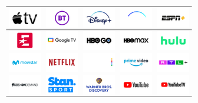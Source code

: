 | ![](https://raw.githubusercontent.com/RevGear/logo/master/Other/Streaming/AppleTV.png) | ![](https://raw.githubusercontent.com/RevGear/logo/master/Other/Streaming/BT.png) | ![](https://raw.githubusercontent.com/RevGear/logo/master/Other/Streaming/DisneyPlus.png) | ![](https://raw.githubusercontent.com/RevGear/logo/master/Other/Streaming/DisneyPlus_1.png) | ![](https://raw.githubusercontent.com/RevGear/logo/master/Other/Streaming/ESPNPlus.png) | 
|:---:|:---:|:---:|:---:|:---:| 
| ![](https://raw.githubusercontent.com/RevGear/logo/master/Other/Streaming/Eurosport.png) | ![](https://raw.githubusercontent.com/RevGear/logo/master/Other/Streaming/GoogleTV.png) | ![](https://raw.githubusercontent.com/RevGear/logo/master/Other/Streaming/HBOGo.png) | ![](https://raw.githubusercontent.com/RevGear/logo/master/Other/Streaming/HBOMax.png) | ![](https://raw.githubusercontent.com/RevGear/logo/master/Other/Streaming/Hulu.png) | 
| ![](https://raw.githubusercontent.com/RevGear/logo/master/Other/Streaming/Movistar.png) | ![](https://raw.githubusercontent.com/RevGear/logo/master/Other/Streaming/Netflix.png) | ![](https://raw.githubusercontent.com/RevGear/logo/master/Other/Streaming/peacock.png) | ![](https://raw.githubusercontent.com/RevGear/logo/master/Other/Streaming/PrimeVideo.png) | ![](https://raw.githubusercontent.com/RevGear/logo/master/Other/Streaming/RTLPlus.png) | 
| ![](https://raw.githubusercontent.com/RevGear/logo/master/Other/Streaming/SBSOnDemand.png) | ![](https://raw.githubusercontent.com/RevGear/logo/master/Other/Streaming/StanSport.png) | ![](https://raw.githubusercontent.com/RevGear/logo/master/Other/Streaming/WarnerBrosDiscovery.png) | ![](https://raw.githubusercontent.com/RevGear/logo/master/Other/Streaming/YouTube.png) | ![](https://raw.githubusercontent.com/RevGear/logo/master/Other/Streaming/YoutubeTV.png) | 
